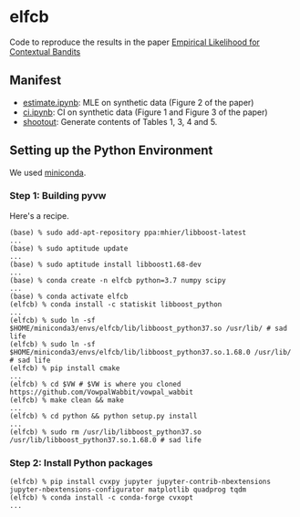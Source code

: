 # elfcb
Code to reproduce the results in the paper [Empirical Likelihood for Contextual Bandits](https://arxiv.org/abs/1906.03323)

## Manifest

* [estimate.ipynb](estimate.ipynb): MLE on synthetic data (Figure 2 of the paper)
* [ci.ipynb](ci.ipynb): CI on synthetic data (Figure 1 and Figure 3 of the paper)
* [shootout](shootout): Generate contents of Tables 1, 3, 4 and 5.

## Setting up the Python Environment

We used [miniconda](https://docs.conda.io/en/latest/miniconda.html).  

### Step 1: Building pyvw

Here's a recipe.
```console
(base) % sudo add-apt-repository ppa:mhier/libboost-latest
...
(base) % sudo aptitude update
...
(base) % sudo aptitude install libboost1.68-dev
...
(base) % conda create -n elfcb python=3.7 numpy scipy
...
(base) % conda activate elfcb
(elfcb) % conda install -c statiskit libboost_python
...
(elfcb) % sudo ln -sf $HOME/miniconda3/envs/elfcb/lib/libboost_python37.so /usr/lib/ # sad life
(elfcb) % sudo ln -sf $HOME/miniconda3/envs/elfcb/lib/libboost_python37.so.1.68.0 /usr/lib/ # sad life
(elfcb) % pip install cmake
...
(elfcb) % cd $VW # $VW is where you cloned https://github.com/VowpalWabbit/vowpal_wabbit
(elfcb) % make clean && make
...
(elfcb) % cd python && python setup.py install
...
(elfcb) % sudo rm /usr/lib/libboost_python37.so /usr/lib/libboost_python37.so.1.68.0 # sad life
```

### Step 2: Install Python packages

```console
(elfcb) % pip install cvxpy jupyter jupyter-contrib-nbextensions jupyter-nbextensions-configurator matplotlib quadprog tqdm
(elfcb) % conda install -c conda-forge cvxopt
...
